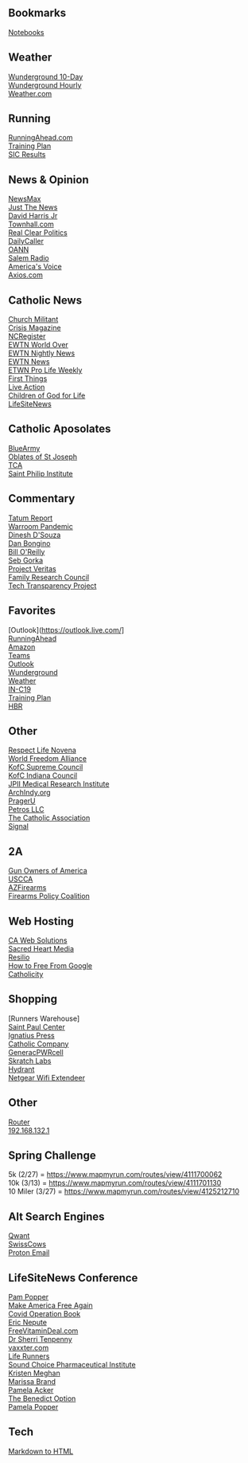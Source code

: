Bookmarks
---
[Notebooks](file:///C:/Users/mikec/OneDrive/Notebooks) 

Weather  
---
[Wunderground 10-Day](https://www.wunderground.com/forecast/us/in/sellersburg)  
[Wunderground Hourly](https://www.wunderground.com/hourly/us/in/sellersburg)  
[Weather.com](https://weather.com/weather/hourbyhour/l/aae3fb852ab37c53d5fd9faa64b3e680812dac44af9d3fbc8253c9910daf1371)  

Running
---
[RunningAhead.com](https://www.runningahead.com/logs/1ce7f3a060cd47dd9597b428a2de1867)  
[Training Plan](https://docs.google.com/spreadsheets/d/1pJGaTFZ2QwO2C0Hn3W8ZSiQFZgtTuyFBE9e47dIKhaY/edit#gid=1396078033)  
[SIC Results](https://docs.google.com/spreadsheets/d/1KQc6UKk-5caT2F7d50zoAIfp9jsMZErDtwIJt1xUngg/edit?usp=sharing)  

News & Opinion
---
[NewsMax](https://www.newsmax.com/)  
[Just The News](https://justthenews.com/)  
[David Harris Jr](https://davidharrisjr.com/)  
[Townhall.com](https://www.townhall.com/)  
[Real Clear Politics](https://www.realclearpolitics.com/)  
[DailyCaller](https://dailycaller.com/author/Mary+Margaret+Olohan/)  
[OANN](https://www.oann.com/)  
[Salem Radio](https://salemnow.com/no-safe-spaces/)  
[America's Voice](https://americasvoice.news/)  
[Axios.com](https://www.axios.com/)  

Catholic News  
---
[Church Militant](https://www.churchmilitant.com/)  
[Crisis Magazine](https://www.crisismagazine.com/)  
[NCRegister](https://www.ncregister.com/)  
[EWTN World Over](https://www.ewtn.com/tv/shows/world-over)  
[EWTN Nightly News](https://www.ewtn.com/tv/shows/ewtn-news-nightly)  
[EWTN News](https://www.ewtnnews.com/)  
[ETWN Pro Life Weekly](https://www.ewtn.com/tv/shows/ewtn-pro-life-weekly)  
[First Things](https://www.firstthings.com/)  
[Live Action](https://www.liveaction.org/news/guide-fetal-cell-lines-aborted-vaccine-development/)  
[Children of God for Life](https://cogforlife.org/)  
[LifeSiteNews](https://www.lifesitenews.com/)  

Catholic Aposolates  
---
[BlueArmy](https://www.bluearmy.com/yearofstjoseph/)  
[Oblates of St Joseph](https://osjusa.org/)  
[TCA](https://thecatholicassociation.org/)  
[Saint Philip Institute](https://stphilipinstitute.org/)   

Commentary
---
[Tatum Report](https://tatumreport.com/)  
[Warroom Pandemic](https://pandemic.warroom.org/)  
[Dinesh D'Souza](https://www.dineshdsouza.com/)  
[Dan Bongino](https://bongino.com/)  
[Bill O'Reilly](https://www.billoreilly.com/)  
[Seb Gorka](https://www.sebgorka.com/)  
[Project Veritas](https://www.projectveritas.com/)  
[Family Research Council](https://www.frc.org/)   
[Tech Transparency Project](https://www.techtransparencyproject.org/)  

Favorites
---
[Outlook](https://outlook.live.com/]  
[RunningAhead](https://www.runningahead.com/logs/1ce7f3a060cd47dd9597b428a2de1867)  
[Amazon](https://smile.amazon.com/)  
[Teams](http://teams.microsoft.com/)  
[Outlook](https://outlook.office.com/mail/inbox)  
[Wunderground](https://www.wunderground.com/forecast/us/in/sellersburg/38.38,-85.77)  
[Weather](https://weather.com/weather/tenday/l/aae3fb852ab37c53d5fd9faa64b3e680812dac44af9d3fbc8253c9910daf1371)  
[IN-C19](https://www.coronavirus.in.gov/2393.htm)  
[Training Plan](https://docs.google.com/spreadsheets/d/1pJGaTFZ2QwO2C0Hn3W8ZSiQFZgtTuyFBE9e47dIKhaY/edit#gid=1766109142)  
[HBR](https://hbr.org/)  

Other
---
[Respect Life Novena](https://www.respectlife.org/9-days-for-life)  
[World Freedom Alliance](https://worldfreedomalliance.org/)  
[KofC Supreme Council](https://www.kofc.org/)  
[KofC Indiana Council](http://www.indianakofc.org/download/membership/Elevator%20Speech%20Card.pdf)  
[JPII Medical Research Institute](https://www.jp2mri.org/campaign-covid19-vaccine)  
[ArchIndy.org](http://archindy.org/archbishop/column/index.html)  
[PragerU](https://www.prageru.com/)  
[Petros LLC](https://buildonrock.com/)  
[The Catholic Association](https://thecatholicassociation.org/who-we-are/dr-grazie-pozo-christie/)  
[Signal](https://www.signal.org/)  

2A
---
[Gun Owners of America](https://www.instagram.com/gunownersofamerica/)  
[USCCA](https://www.instagram.com/uscca/)  
[AZFirearms](https://www.instagram.com/azfirearms/)  
[Firearms Policy Coalition](https://www.instagram.com/gunpolicy/)

Web Hosting  
---
[CA Web Solutions](http://www.cawebsolutions.com/)  
[Sacred Heart Media](http://www.sacredheartmedia.com/domains/)  
[Resilio](https://www.resilio.com/individuals/)  
[How to Free From Google](https://spreadprivacy.com/how-to-remove-google/)  
[Catholicity](https://www.catholicity.com/links/164/)  

Shopping
---
[Runners Warehouse]   
[Saint Paul Center](https://stpaulcenter.com/)  
[Ignatius Press](https://www.ignatius.com/)  
[Catholic Company](https://www.catholiccompany.com/)  
[GeneracPWRcell](https://www.generac.com/GeneracCorporate/media/Library/content/Clean%20Energy/PWRcell_BuyersGuide.pdf)  
[Skratch Labs](https://www.skratchlabs.com/products/sport-hydration-drink-mix?variant=42591625861)  
[Hydrant](https://www.drinkhydrant.com)  
[Netgear Wifi Extendeer](https://www.netgear.com/home/wifi/range-extenders/ex6250/)   

Other
---
[Router](https://expressvpnrouter.com/ui/dashboard)  
[192.168.132.1](https://192.168.132.1)  

Spring Challenge
---
5k (2/27) = https://www.mapmyrun.com/routes/view/4111700062  
10k (3/13) = https://www.mapmyrun.com/routes/view/4111701130  
10 Miler (3/27) = https://www.mapmyrun.com/routes/view/4125212710  

Alt Search Engines  
---
[Qwant](https://www.qwant.com/)  
[SwissCows](https://swisscows.com/)  
[Proton Email](https://protonmail.com/)  

LifeSiteNews Conference
---
[Pam Popper](wellnessforumhealth.com)  
[Make America Free Again](https://makeamericansfreeagain.com/)  
[Covid Operation Book]()  
[Eric Nepute](https://www.ericnepute.com)  
[FreeVitaminDeal.com](https://freevitamindeal.com/qualify-now)  
[Dr Sherri Tenpenny](https://www.drtenpenny.com/)  
[vaxxter.com](https://vaxxter.com/)  
[Life Runners](https://www.liferunners.org/)  
[Sound Choice Pharmaceutical Institute](https://soundchoice.org/)  
[Kristen Meghan](https://realdealmedia.com/)  
[Marissa Brand]()  
[Pamela Acker]()  
[The Benedict Option](https://thebenedictoption.com/)  
[Pamela Popper](https://www.amazon.com/COVID-Operation-What-Happened-Whats/dp/1633374432)  

Tech
---
[Markdown to HTML](https://markdowntohtml.com/)  
